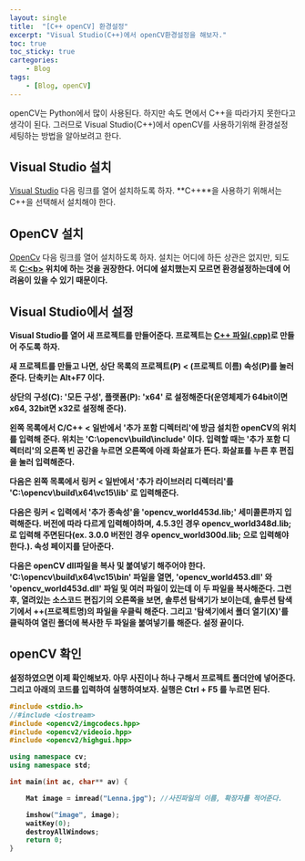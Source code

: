 ```yaml
---
layout: single
title:  "[C++ openCV] 환경설정"
excerpt: "Visual Studio(C++)에서 openCV환경설정을 해보자."
toc: true
toc_sticky: true
cartegories:
    - Blog
tags:
    - [Blog, openCV]
---
```

openCV는 Python에서 많이 사용된다. 하지만 속도 면에서 C++을 따라가지 못한다고 생각이 된다. 그러므로 Visual Studio(C++)에서 openCV를 사용하기위해 환경설정 세팅하는 방법을 알아보려고 한다.

## Visual Studio 설치
[Visual Studio](https://visualstudio.microsoft.com/ko/) 다음 링크를 열어 설치하도록 하자. **C++**을 사용하기 위해서는 C++을 선택해서 설치해야 한다.

## OpenCV 설치
[OpenCv](https://opencv.org/releases/) 다음 링크를 열어 설치하도록 하자. 설치는 어디에 하든 상관은 없지만, 되도록 <u><b>C:\<b></u> 위치에 하는 것을 권장한다. **어디에 설치했는지 모르면 환경설정하는데에 어려움이 있을 수 있기 때문이다.**

## Visual Studio에서 설정
Visual Studio를 열어 **새 프로젝트를** 만들어준다.
프로젝트는 <u>**C++ 파일(.cpp)**</u>로 만들어 주도록 하자.

새 프로젝트를 만들고 나면, 상단 목록의 프로젝트(P) < (프로젝트 이름) 속성(P)를 눌러준다. 단축키는 Alt+F7 이다.

상단의 구성(C): '모든 구성', 플랫폼(P): 'x64' 로 설정해준다(운영체제가 64bit이면 x64, 32bit면 x32로 설정해 준다).

왼쪽 목록에서 C/C++ < 일반에서 '추가 포함 디렉터리'에 방금 설치한 openCV의 위치를 입력해 준다. 위치는 'C:\opencv\build\include' 이다. 
입력할 때는 '추가 포함 디렉터리'의 오른쪽 빈 공간을 누르면 오른쪽에 아래 화살표가 뜬다. 화살표를 누른 후 편집을 눌러 입력해준다.

다음은 왼쪽 목록에서 링커 < 일반에서 '추가 라이브러리 디렉터리'를 'C:\opencv\build\x64\vc15\lib' 로 입력해준다.

다음은 링커 < 입력에서 '추가 종속성'을 'opencv_world453d.lib;' 세미콜론까지 입력해준다. 버전에 따라 다르게 입력해야하며, 4.5.3인 경우 opencv_world348d.lib; 로 입력해 주면된다(ex. 3.0.0 버전인 경우 opencv_world300d.lib; 으로 입력해야 한다.).
속성 페이지를 닫아준다.

다음은 openCV dll파일을 복사 및 붙여넣기 해주어야 한다. 'C:\opencv\build\x64\vc15\bin' 파일을 열면, 'opencv_world453.dll' 와 'opencv_world453d.dll' 파일 및 여러 파일이 있는데 이 두 파일을 복사해준다. 그런 후, 열려있는 소스코드 편집기의 오른쪽을 보면, 솔루션 탐색기가 보이는데, 솔루션 탐색기에서 ++(프로젝트명)의 파일을 우클릭 해준다. 그리고 '탐색기에서 폴더 열기(X)'를 클릭하여 열린 폴더에 복사한 두 파일을 붙여넣기를 해준다.
설정 끝이다.

## openCV 확인
설정하였으면 이제 확인해보자.
아무 사진이나 하나 구해서 프로젝트 폴더안에 넣어준다. 그리고 아래의 코드를 입력하여 실행하여보자. 실행은 Ctrl + F5 를 누르면 된다.
```c++
#include <stdio.h>
//#include <iostream>
#include <opencv2/imgcodecs.hpp>
#include <opencv2/videoio.hpp>
#include <opencv2/highgui.hpp>

using namespace cv;
using namespace std;

int main(int ac, char** av) {

	Mat image = imread("Lenna.jpg"); //사진파일의 이름, 확장자를 적어준다.

	imshow("image", image);
	waitKey(0);
    destroyAllWindows;
	return 0;
}
```